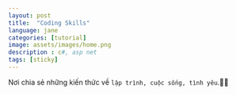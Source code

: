 ```yaml
---
layout: post
title:  "Coding Skills"
language: jane
categories: [tutorial]
image: assets/images/home.png
description : c#, asp net
tags: [sticky]
---
```


Nơi chia sẻ những kiến thức về `lập trình, cuộc sống, tình yêu`.🤩🤩